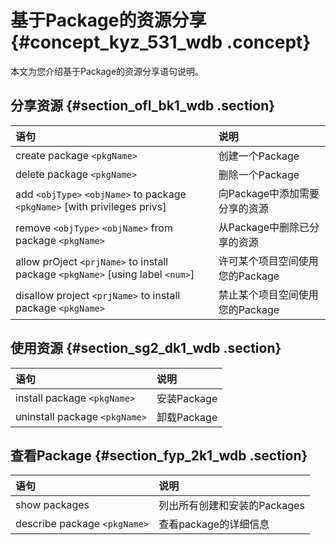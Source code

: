 # 基于Package的资源分享 {#concept_kyz_531_wdb .concept}

本文为您介绍基于Package的资源分享语句说明。

## 分享资源 {#section_ofl_bk1_wdb .section}

|语句|说明|
|:-|:-|
|create package `<pkgName>`|创建一个Package|
|delete package `<pkgName>`|删除一个Package|
|add `<objType>` `<objName>` to package `<pkgName>` \[with privileges privs\]|向Package中添加需要分享的资源|
|remove `<objType>` `<objName>` from package `<pkgName>`|从Package中删除已分享的资源|
|allow prOject `<prjName>` to install package `<pkgName>` \[using label `<num>`\]|许可某个项目空间使用您的Package|
|disallow project `<prjName>` to install package `<pkgName>`|禁止某个项目空间使用您的Package|

## 使用资源 {#section_sg2_dk1_wdb .section}

|语句|说明|
|:-|:-|
|install package `<pkgName>`|安装Package|
|uninstall package `<pkgName>`|卸载Package|

## 查看Package {#section_fyp_2k1_wdb .section}

|语句|说明|
|:-|:-|
|show packages|列出所有创建和安装的Packages|
|describe package `<pkgName>`|查看package的详细信息|

